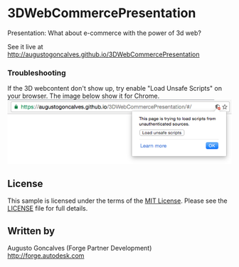 # 3DWebCommercePresentation

Presentation: What about e-commerce with the power of 3d web?

See it live at http://augustogoncalves.github.io/3DWebCommercePresentation

### Troubleshooting

If the 3D webcontent don't show up, try enable "Load Unsafe Scripts" on your browser. The image below show it for Chrome.
![](img/load_unsafe_scripts.png)

## License

This sample is licensed under the terms of the [MIT License](http://opensource.org/licenses/MIT).
Please see the [LICENSE](LICENSE) file for full details.

## Written by

Augusto Goncalves (Forge Partner Development)<br />
http://forge.autodesk.com<br />